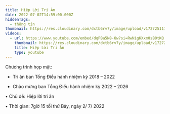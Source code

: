```yaml
---
title: Hiệp Lời Tri Ân
date: 2022-07-02T14:59:00.000Z
hiddenTags:
  - thông tin
thumbnail: https://res.cloudinary.com/dxtb6rv7y/image/upload/v1727251111/hiep_loi_tri_an_n2tyux.jpg
videos:
  - url: https://www.youtube.com/embed/dqPBa5N8-Ow?si=RwNigKXxm0sB0tKQ
    thumbnail: https://res.cloudinary.com/dxtb6rv7y/image/upload/v1727251111/hiep_loi_tri_an_n2tyux.jpg
    title: Hiệp Lời Tri Ân
    type: youtube
---
```

Chương trình họp mặt:

+ Tri ân ban Tổng Điều hành nhiệm kỳ 2018 – 2022

+ Chào mừng ban Tổng Điều hành nhiệm kỳ 2022 – 2026

• Chủ đề: Hiệp lời tri ân

• Thời gian:  7giờ 15  tối thứ Bảy, ngày 2/ 7/ 2022
